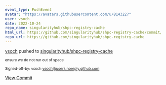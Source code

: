 ```yaml
---
event_type: PushEvent
avatar: "https://avatars.githubusercontent.com/u/814322?"
user: vsoch
date: 2022-10-24
repo_name: singularityhub/shpc-registry-cache
html_url: https://github.com/singularityhub/shpc-registry-cache/commit/f2f741697e2ccf24e0bdfebf9fd5cd6261ddf5ac
repo_url: https://github.com/singularityhub/shpc-registry-cache
---
```


<a href='https://github.com/vsoch' target='_blank'>vsoch</a> pushed to <a href='https://github.com/singularityhub/shpc-registry-cache' target='_blank'>singularityhub/shpc-registry-cache</a>

<small>ensure we do not run out of space

Signed-off-by: vsoch <vsoch@users.noreply.github.com></small>

<a href='https://github.com/singularityhub/shpc-registry-cache/commit/f2f741697e2ccf24e0bdfebf9fd5cd6261ddf5ac' target='_blank'>View Commit</a>